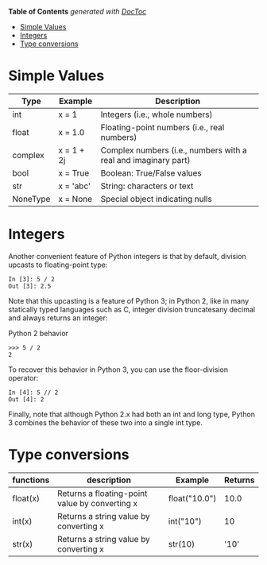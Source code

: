 <!-- START doctoc generated TOC please keep comment here to allow auto update -->
<!-- DON'T EDIT THIS SECTION, INSTEAD RE-RUN doctoc TO UPDATE -->
**Table of Contents**  *generated with [DocToc](https://github.com/thlorenz/doctoc)*

- [Simple Values](#simple-values)
- [Integers](#integers)
- [Type conversions](#type-conversions)

<!-- END doctoc generated TOC please keep comment here to allow auto update -->

# Simple Values

|  Type   |   Example   | Description|
|---------|-------------|------------|
|int      | x = 1       | Integers (i.e., whole numbers) |
|float    | x = 1.0     | Floating-point numbers (i.e., real numbers) |
|complex  | x = 1 + 2j  | Complex numbers (i.e., numbers with a real and imaginary part) |
|bool     | x = True    | Boolean: True/False values |
|str      |  x = 'abc'  | String: characters or text |
|NoneType | x = None    | Special object indicating nulls |

# Integers

Another convenient feature of Python integers is that by default, division upcasts to floating-point type:

```
In [3]: 5 / 2
Out [3]: 2.5
```

Note that this upcasting is a feature of Python 3; in Python 2, like in many statically typed languages such as C, integer division truncatesany decimal and always returns an integer:

Python 2 behavior
```
>>> 5 / 2
2
```

To recover this behavior in Python 3, you can use the floor-division operator:

```
In [4]: 5 // 2
Out [4]: 2
```

Finally, note that although Python 2.x had both an int and long type, Python 3 combines the behavior of these two into a single int
type.

# Type conversions

functions | description            | Example          | Returns
----------|------------------------|------------------|----------
float(x) | Returns a floating-point value by converting x | float("10.0") | 10.0
int(x) | Returns a string value by converting x | int("10") | 10
str(x) | Returns a string value by converting x | str(10) | '10'

